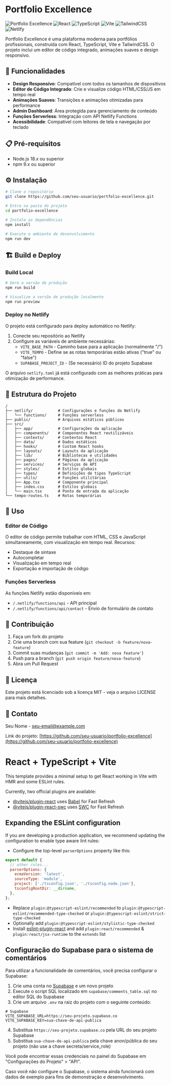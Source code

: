 # Portfolio Excellence

![Portfolio Excellence](https://img.shields.io/badge/Portfolio-Excellence-blue)
![React](https://img.shields.io/badge/React-18.2.0-blue)
![TypeScript](https://img.shields.io/badge/TypeScript-5.8.2-blue)
![Vite](https://img.shields.io/badge/Vite-6.2.3-green)
![TailwindCSS](https://img.shields.io/badge/TailwindCSS-3.4.1-cyan)
![Netlify](https://img.shields.io/badge/Netlify-Ready-success)

Portfolio Excellence é uma plataforma moderna para portfólios profissionais, construída com React, TypeScript, Vite e TailwindCSS. O projeto inclui um editor de código integrado, animações suaves e design responsivo.

## 🚀 Funcionalidades

- **Design Responsivo**: Compatível com todos os tamanhos de dispositivos
- **Editor de Código Integrado**: Crie e visualize código HTML/CSS/JS em tempo real
- **Animações Suaves**: Transições e animações otimizadas para performance
- **Admin Dashboard**: Área protegida para gerenciamento de conteúdo
- **Funções Serverless**: Integração com API Netlify Functions
- **Acessibilidade**: Compatível com leitores de tela e navegação por teclado

## 📋 Pré-requisitos

- Node.js 18.x ou superior
- npm 9.x ou superior

## ⚙️ Instalação

```bash
# Clone o repositório
git clone https://github.com/seu-usuario/portfolio-excellence.git

# Entre na pasta do projeto
cd portfolio-excellence

# Instale as dependências
npm install

# Execute o ambiente de desenvolvimento
npm run dev
```

## 🏗️ Build e Deploy

### Build Local

```bash
# Gere a versão de produção
npm run build

# Visualize a versão de produção localmente
npm run preview
```

### Deploy no Netlify

O projeto está configurado para deploy automático no Netlify:

1. Conecte seu repositório ao Netlify
2. Configure as variáveis de ambiente necessárias:
   - `VITE_BASE_PATH` - Caminho base para a aplicação (normalmente "/")
   - `VITE_TEMPO` - Define se as rotas temporárias estão ativas ("true" ou "false")
   - `SUPABASE_PROJECT_ID` - (Se necessário) ID do projeto Supabase

O arquivo `netlify.toml` já está configurado com as melhores práticas para otimização de performance.

## 🧩 Estrutura do Projeto

```
/
├── netlify/           # Configurações e funções do Netlify
│   └── functions/     # Funções serverless
├── public/            # Arquivos estáticos públicos
├── src/
│   ├── app/           # Configurações da aplicação
│   ├── components/    # Componentes React reutilizáveis
│   ├── contexts/      # Contextos React
│   ├── data/          # Dados estáticos
│   ├── hooks/         # Custom React hooks
│   ├── layouts/       # Layouts da aplicação
│   ├── lib/           # Bibliotecas e utilidades
│   ├── pages/         # Páginas da aplicação
│   ├── services/      # Serviços de API
│   ├── styles/        # Estilos globais
│   ├── types/         # Definições de tipos TypeScript
│   ├── utils/         # Funções utilitárias
│   ├── App.tsx        # Componente principal
│   ├── index.css      # Estilos globais
│   └── main.tsx       # Ponto de entrada da aplicação
└── tempo-routes.ts    # Rotas temporárias
```

## 📝 Uso

### Editor de Código

O editor de código permite trabalhar com HTML, CSS e JavaScript simultaneamente, com visualização em tempo real. Recursos:

- Destaque de sintaxe
- Autocompletar
- Visualização em tempo real
- Exportação e importação de código

### Funções Serverless

As funções Netlify estão disponíveis em:

- `/.netlify/functions/api` - API principal
- `/.netlify/functions/api/contact` - Envio de formulário de contato

## 🤝 Contribuição

1. Faça um fork do projeto
2. Crie uma branch com sua feature (`git checkout -b feature/nova-feature`)
3. Commit suas mudanças (`git commit -m 'Add: nova feature'`)
4. Push para a branch (`git push origin feature/nova-feature`)
5. Abra um Pull Request

## 📜 Licença

Este projeto está licenciado sob a licença MIT - veja o arquivo LICENSE para mais detalhes.

## 📧 Contato

Seu Nome - [seu-email@example.com](mailto:seu-email@example.com)

Link do projeto: [https://github.com/seu-usuario/portfolio-excellence](https://github.com/seu-usuario/portfolio-excellence)

# React + TypeScript + Vite

This template provides a minimal setup to get React working in Vite with HMR and some ESLint rules.

Currently, two official plugins are available:

- [@vitejs/plugin-react](https://github.com/vitejs/vite-plugin-react/blob/main/packages/plugin-react/README.md) uses [Babel](https://babeljs.io/) for Fast Refresh
- [@vitejs/plugin-react-swc](https://github.com/vitejs/vite-plugin-react-swc) uses [SWC](https://swc.rs/) for Fast Refresh

## Expanding the ESLint configuration

If you are developing a production application, we recommend updating the configuration to enable type aware lint rules:

- Configure the top-level `parserOptions` property like this:

```js
export default {
  // other rules...
  parserOptions: {
    ecmaVersion: 'latest',
    sourceType: 'module',
    project: ['./tsconfig.json', './tsconfig.node.json'],
    tsconfigRootDir: __dirname,
  },
};
```

- Replace `plugin:@typescript-eslint/recommended` to `plugin:@typescript-eslint/recommended-type-checked` or `plugin:@typescript-eslint/strict-type-checked`
- Optionally add `plugin:@typescript-eslint/stylistic-type-checked`
- Install [eslint-plugin-react](https://github.com/jsx-eslint/eslint-plugin-react) and add `plugin:react/recommended` & `plugin:react/jsx-runtime` to the `extends` list

## Configuração do Supabase para o sistema de comentários

Para utilizar a funcionalidade de comentários, você precisa configurar o Supabase:

1. Crie uma conta no [Supabase](https://supabase.com/) e um novo projeto
2. Execute o script SQL localizado em `supabase/comments_table.sql` no editor SQL do Supabase
3. Crie um arquivo `.env` na raiz do projeto com o seguinte conteúdo:

```
# Supabase
VITE_SUPABASE_URL=https://seu-projeto.supabase.co
VITE_SUPABASE_KEY=sua-chave-de-api-publica
```

4. Substitua `https://seu-projeto.supabase.co` pela URL do seu projeto Supabase
5. Substitua `sua-chave-de-api-publica` pela chave anon/pública do seu projeto (não use a chave secreta/service_role)

Você pode encontrar essas credenciais no painel do Supabase em "Configurações do Projeto" > "API".

Caso você não configure o Supabase, o sistema ainda funcionará com dados de exemplo para fins de demonstração e desenvolvimento.
